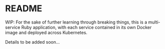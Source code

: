 # README

WIP: For the sake of further learning through breaking things, this is a multi-service Ruby application, with each service contained in its own Docker image and deployed across Kubernetes. 

Details to be added soon...
